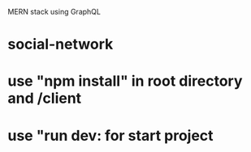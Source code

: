 MERN stack using GraphQL

# social-network

# use "npm install" in root directory and /client

# use "run dev: for start project
